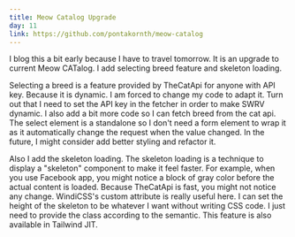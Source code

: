 ```yaml
---
title: Meow Catalog Upgrade
day: 11
link: https://github.com/pontakornth/meow-catalog
---
```

I blog this a bit early because I have to travel tomorrow. It is an upgrade to current Meow
CATalog. I add selecting breed feature and skeleton loading.<!--more-->


Selecting a breed is a feature provided by TheCatApi for anyone with API key. Because it is
dynamic. I am forced to change my code to adapt it. Turn out that I need to set the API key
in the fetcher in order to make SWRV dynamic. I also add a bit more code so I can fetch breed
from the cat api. The select element is a standalone so I don't need a form element to wrap it
as it automatically change the request when the value changed. In the future, I might consider
add better styling and refactor it.


Also I add the skeleton loading. The skeleton loading is a technique to display a "skeleton" 
component to make it feel faster. For example, when you use Facebook app, you might notice a
block of gray color before the actual content is loaded. Because TheCatApi is fast, you might
not notice any change. WindiCSS's custom attribute is really useful here. I can set the height
of the skeleton to be whatever I want without writing CSS code. I just need to provide the 
class according to the semantic. This feature is also available in Tailwind JIT.